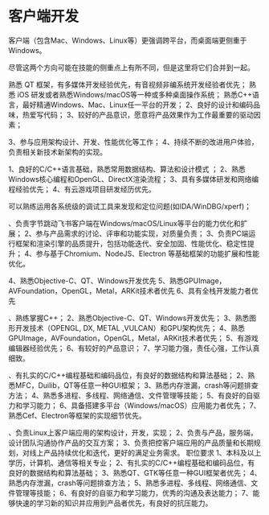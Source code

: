 # 客户端开发
客户端（包含Mac、Windows、Linux等）更强调跨平台，而桌面端更侧重于Windows。

尽管这两个方向可能在技能的侧重点上有所不同，但是这里将它们合并到一起。

熟悉 QT 框架，有多媒体开发经验优先，有音视频非编系统开发经验者优先；
熟悉 iOS 研发或者熟悉Windows/macOS等一种或多种桌面操作系统；
熟悉C++语言，最好精通Windows、Mac、Linux任一平台的开发；
2、良好的设计和编码品味，热爱写代码；
3、较好的产品意识，愿意将产品效果作为工作最重要的驱动因素；

3、参与应用架构设计、开发、性能优化等工作；
4、持续不断的改进用户体验，负责相关新技术新架构的实现。


1、良好的C/C++语言基础，熟悉常用数据结构、算法和设计模式 ；
2、熟悉Windows核心编程和OpenGL、DirectX渲染流程；
3、具有多媒体研发和网络编程经验优先；
4、有云游戏项目研发经历优先。


可以熟练运用各系统级的调试工具来发现和定位问题(如IDA/WinDBG/xperf)；

、负责字节跳动飞书客户端在Windows/macOS/Linux等平台的能力优化和扩展；
2、参与产品需求的讨论、评审和功能实现，对质量负责；
3、负责PC端运行框架和渲染引擎的品质提升，包括功能迭代、安全加固、性能优化、稳定性提升；
4、参与基于Chromium、NodeJS、Electron 等基础框架的功能扩展和性能优化。


4、熟悉Objective-C、QT、Windows开发优先
5、熟悉GPUImage，AVFoundation，OpenGL，Metal，ARKit技术者优先
6、具有全栈开发能力者优先




、熟练掌握C++；
2、熟悉Objective-C、QT、Windows开发优先；
3、熟悉图形开发技术（OPENGL, DX, METAL ,VULCAN）和GPU架构优先；
4、熟悉GPUImage，AVFoundation，OpenGL，Metal，ARKit技术者优先；
5、有游戏编辑器经验优先；
6、有较好的产品意识；
7、学习能力强，责任心强，工作认真细致。


、有扎实的C/C++编程基础和编码品位，有良好的数据结构和算法基础；
2、熟悉MFC，Duilib，QT等任意一种GUI框架；
3、熟悉内存泄漏，crash等问题排查方法；
4、熟悉多进程、多线程、网络通信、文件管理等技能；
5、有良好的自驱力和学习能力；
6、具备搭建多平台（Windows/macOS）应用能力者优先；
7、熟悉Cef、Electron等框架的实现细节优先。



、负责Linux上客户端应用的架构设计，开发，实现；
2、负责与产品，服务端，设计团队沟通协作产品的交互方案；
3、负责把控客户端应用的产品质量和长期规划，对线上产品持续优化和迭代，更好的满足业务需求。
职位要求
1、本科及以上学历，计算机、通信等相关专业；
2、有扎实的C/C++编程基础和编码品位，有良好的数据结构和算法基础；
3、熟悉QT、GTK等任意一种GUI框架者优先；
4、熟悉内存泄漏，crash等问题排查方法；
5、熟悉多进程、多线程、网络通信、文件管理等技能；
6、有良好的自驱力和学习能力，优秀的沟通及表达能力；
7、能够快速的学习新的知识并应用到产品者优先，有良好的抗压能力。